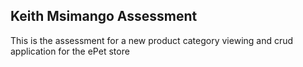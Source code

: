 ## Keith Msimango Assessment 

This is the assessment for a new product category viewing and crud application for the ePet store 
